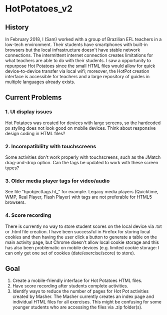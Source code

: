 # HotPotatoes_v2

## History
In February 2018, I (Sam) worked with a group of Brazilian EFL teachers in a low-tech environment. Their students have smartphones with built-in browsers but the local infrastructure doesn't have stable network connections. The intermittent internet connection creates limitations for what teachers are able to do with their students. I saw a opportunity to repurpose Hot Potatoes since the small HTML files would allow for quick device-to-device transfer via local wifi; moreover, the HotPot creation interface is accessible for teachers and a large repository of guides in multiple languages already exists.

## Current Problems
### 1. UI display issues
Hot Potatoes was created for devices with large screens, so the hardcoded px styling does not look good on mobile devices. Think about responsive design coding in HTML files?

### 2. Incompatibliity with touchscreens
Some activities don't work properly with touchscreens, such as the JMatch drag-and-drop option. Can the tags be updated to work with these screen types?

### 3. Older media player tags for video/audio
See file "hpobjecttags.ht_" for example. Legacy media players (Quicktime, WMP, Real Player, Flash Player) with <object> tags are not preferable for HTML5 browsers.
  
### 4. Score recording
There is currently no way to store student scores on the local device via .txt or .html file creation. I have been successful in Firefox for storing local cookies and then having the user click a button to generate a table on the main activity page, but Chrome doesn't allow local cookie storage and this has also been problematic on mobile devices (e.g. limited cookie storage: I can only get one set of cookies (date/exercise/score) to store).
  
## Goal
1. Create a mobile-friendly interface for Hot Potatoes HTML files.
2. Have score recording after students complete activities.
3. Identify ways to reduce the number of pages for Hot Pot activities created by Masher.
The Masher currently creates an index page and individual HTML files for all exercises. This might be confusing for some younger students who are accessing the files via .zip folder(s).

